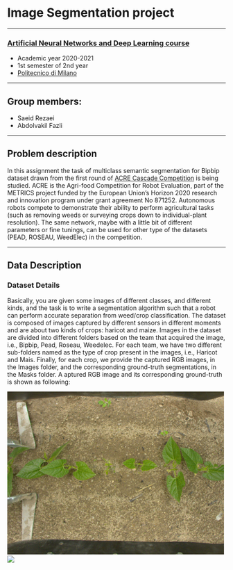 # Image Segmentation project
________________________
### [Artificial Neural Networks and Deep Learning course](http://chrome.ws.dei.polimi.it/index.php?title=Artificial_Neural_Networks_and_Deep_Learning)
- Academic year 2020-2021
- 1st semester of 2nd year
- [Politecnico di Milano](https://www.polimi.it/)

________________________
 Group members:
 -
 - Saeid Rezaei
 - Abdolvakil Fazli


________________________
## Problem description
In this assignment the task of multiclass semantic segmentation for Bipbip dataset drawn from the first round of [ACRE Cascade Competition](https://competitions.codalab.org/competitions/27176) is being studied. ACRE is the Agri-food Competition for Robot Evaluation, part of the METRICS project funded by the European Union’s Horizon 2020 research and innovation program under grant agreement No 871252. Autonomous robots compete to demonstrate their ability to perform agricultural tasks (such as removing weeds or surveying crops down to individual-plant resolution).  The same network, maybe with a little bit of different parameters or fine tunings, can be used for other type of the datasets (PEAD, ROSEAU, WeedElec) in the competition.

________________________
## Data Description

### Dataset Details
Basically, you are given some images of different classes, and different kinds, and the task is to write a segmentation algorithm such that a robot can perform accurate separation from weed/crop classification. The dataset is composed of images captured by different sensors in different moments and are about two kinds of crops: haricot and maize. Images in the dataset are divided into different folders based on the team that acquired the image, i.e., Bipbip, Pead, Roseau, Weedelec. For each team, we have two different sub-folders named as the type of crop present in the images, i.e., Haricot and Mais. Finally, for each crop, we provide the captured RGB images, in the Images folder, and the corresponding ground-truth segmentations, in the Masks folder. A aptured RGB image and its corresponding ground-truth is shown as following:
 <p float="left">
  <img src="Bipbip_haricot_im_00321.jpg" width="500" />
  <img src="Images/10378.jpg" width=500 /> 
</p>
